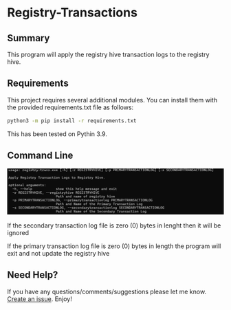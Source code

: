 # Registry-Transactions

## Summary
This program will apply the registry hive transaction logs to the registry hive.

## Requirements
This project requires several additional modules. You can install them with the provided requirements.txt file as follows:

```bash
python3 -m pip install -r requirements.txt
```
This has been tested on Pythin 3.9.

## Command Line
![cmd_help](./images/command-line-options.png)

If the secondary transaction log file is zero (0) bytes in lenght then it will be ignored

If the primary transaction log file is zero (0) bytes in length the program will exit and not update the registry hive


## Need Help?
If you have any questions/comments/suggestions please let me know.  [Create an issue](https://github.com/markmckinnon/Autopsy-Plugins/issues/new).  Enjoy!


